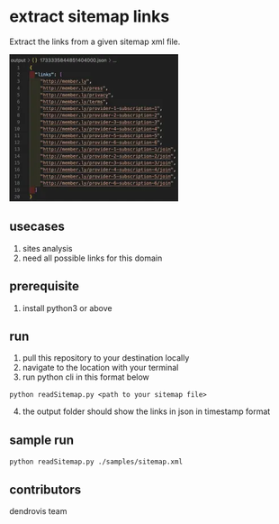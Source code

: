 # extract sitemap links

Extract the links from a given sitemap xml file.

![cover](./README.assets/cover.webp)

## usecases

1. sites analysis
2. need all possible links for this domain

## prerequisite

1. install python3 or above

## run

1. pull this repository to your destination locally
2. navigate to the location with your terminal
3. run python cli in this format below

```
python readSitemap.py <path to your sitemap file>
```

4. the output folder should show the links in json in timestamp format

## sample run

```
python readSitemap.py ./samples/sitemap.xml
```

## contributors

dendrovis team
